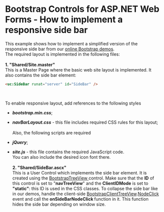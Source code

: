 # Bootstrap Controls for ASP.NET Web Forms - How to implement a responsive side bar


<p>This example shows how to implement a simplified version of the responsive side bar from our <a href="https://demos.devexpress.com/bootstrap/">online Bootstrap demos</a>.<br>The required layout is implemented in the following files:<br><br><strong>1. "Shared/Site.master"<br></strong>This is a Master Page where the basic web site layout is implemented. It also contains the side bar element:</p>


```aspx
<uc:SideBar runat="server" id="SideBar" />

```


<p> </p>
<p>To enable responsive layout, add references to the following styles

* <strong><em>bootstrap.min.css</em></strong>;
* <strong><em>navBarLayout.css</em></strong> - this file includes required CSS rules for this layout;<br><br>Also, the following scripts are required

* <strong><em>jQuery</em></strong>;
* <strong><em>site.js</em></strong> - this file contains the required JavaScript code.<br>You can also include the desired icon font there.<br><br><strong>2. "Shared/SideBar.ascx"<br></strong>This is a User Control which implements the side bar element. It is created using the <a href="https://demos.devexpress.com/Bootstrap/Navigation/TreeView.aspx">BootstrapTreeView </a>control. Make sure that the <strong>ID</strong> of this control is set to "<strong>navTreeView</strong>" and the <strong>ClientIDMode</strong> is set to<strong> "static"</strong>: this ID is used in the CSS classes. To collapse the side bar like in our demos, handle the client-side <a href="https://documentation.devexpress.com/AspNetBootstrap/DevExpress.Web.Bootstrap.Scripts.BootstrapClientTreeView.members">BootstrapClientTreeView</a>.<a href="https://documentation.devexpress.com/AspNet/DevExpress.Web.Scripts.ASPxClientTreeView.NodeClick.event">NodeClick </a>event and call the <strong>onSideBarNodeClick </strong>function in it. This function hides the side bar depending on window size.<br><br></p>

<br/>


